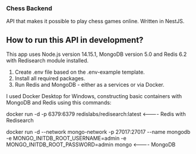 ### Chess Backend

API that makes it possible to play chess games online. Written in NestJS.

## How to run this API in development?

This app uses Node.js version 14.15.1, MongoDB version 5.0 and Redis 6.2 with Redisearch module installed.

1. Create .env file based on the .env-example template.
2. Install all required packages.
3. Run Redis and MongoDB - either as a services or via Docker.

I used Docker Desktop for Windows, constructing basic containers with MongoDB and Redis using this commands:

docker run -d -p 6379:6379 redislabs/redisearch:latest <---- Redis with Redisearch

docker run -d --network mongo-network -p 27017:27017 
--name mongodb 
-e MONGO_INITDB_ROOT_USERNAME=admin 
-e MONGO_INITDB_ROOT_PASSWORD=admin 
mongo <---- MongoDB

